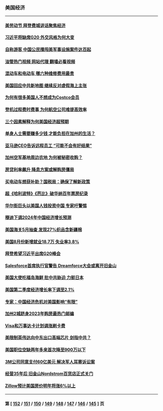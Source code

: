 ### 美国经济
---
#### [美劳动节 拜登费城讲话聚焦经济](../../pages/ncid1078158/n14067068.md?09051245) 
#### [习近平将缺席G20 外交风格为何大变](../../pages/ncid1078158/n14066938.md?09051245) 
#### [自称游客 中国公民擅闯美军事设施案件达百起](../../pages/ncid1078158/n14066872.md?09051245) 
#### [油管热门视频 网站代理 翻墙必看视频](http://138.2.39.72:81/youtube.html?epic-marker?09051245)
#### [混动车和电动车 哪六种维修费用最贵](../../pages/ncid1078158/n14060092.md?09051245) 
#### [美国回应中共新地图 继续反对虚假海上主张](../../pages/ncid1078158/n14066318.md?09051245) 
#### [为何有很多美国人不想成为Costco会员](../../pages/ncid1078158/n14063615.md?09051245) 
#### [登机过程费时费事 为何航空公司难提高效率](../../pages/ncid1078158/n14065493.md?09051245) 
#### [三个因素解释为何美国经济超预期](../../pages/ncid1078158/n14066022.md?09051245) 
#### [单身人士需要赚多少钱 才能负担在加州的生活？](../../pages/ncid1078158/n14065865.md?09051245) 
#### [亚马逊CEO告诉远程员工  “可能不会有好结果”](../../pages/ncid1078158/n14065840.md?09051245) 
#### [加州空军基地周边农地 为何被秘密收购？](../../pages/ncid1078158/n14065711.md?09051245) 
#### [房贷利率飙升 降息方案或解购房僵局](../../pages/ncid1078158/n14065700.md?09051245) 
#### [买电动车想获补助？国税局：确保了解新政策](../../pages/ncid1078158/n14065574.md?09051245) 
#### [超《哈利波特》《芭比》破华纳百年票房纪录](../../pages/ncid1078158/n14065549.md?09051245) 
#### [华尔街巨头以美国人钱投资中国 专家吁警惕](../../pages/ncid1078158/n14062261.md?09051245) 
#### [穆迪下调2024年中国经济增长预测](../../pages/ncid1078158/n14065517.md?09051245) 
#### [美国海关5月抽查 发现27%织品含新疆棉](../../pages/ncid1078158/n14065431.md?09051245) 
#### [美国8月份新增就业18.7万 失业率3.8%](../../pages/ncid1078158/n14065290.md?09051245) 
#### [拜登希望习近平出席G20峰会](../../pages/ncid1078158/n14065260.md?09051245) 
#### [Salesforce首席执行官警告 Dreamforce大会或离开旧金山](../../pages/ncid1078158/n14065046.md?09051245) 
#### [美国大使吃福岛海鲜 批中共胁迫 力挺日本](../../pages/ncid1078158/n14064720.md?09051245) 
#### [美国第二季度经济增长率下调至2.1%](../../pages/ncid1078158/n14064595.md?09051245) 
#### [专家：中国经济危机对美国影响“有限”](../../pages/ncid1078158/n14064205.md?09051245) 
#### [加州2城跻身2023年购房最热门邮编](../../pages/ncid1078158/n14064275.md?09051245) 
#### [Visa和万事达卡计划调涨刷卡费](../../pages/ncid1078158/n14064229.md?09051245) 
#### [美限制英伟达向中东出口高端芯片 剑指中共？](../../pages/ncid1078158/n14064244.md?09051245) 
#### [美国职位空缺两年多来首次降至900万以下](../../pages/ncid1078158/n14064151.md?09051245) 
#### [3M公司同意支付60亿美元  解决军人耳塞诉讼案](../../pages/ncid1078158/n14063832.md?09051245) 
#### [经营35年后 旧金山Nordstrom百货店正式关门](../../pages/ncid1078158/n14063691.md?09051245) 
#### [Zillow预计美国房价明年将涨6%以上](../../pages/ncid1078158/n14063636.md?09051245) 

---
#### 第 [ [152](./152.md?09051245) / [151](./151.md?09051245) / [150](./150.md?09051245) / [149](./149.md?09051245) / [148](./148.md?09051245) / [147](./147.md?09051245) / [146](./146.md?09051245) / [145](./145.md?09051245) ] 页
